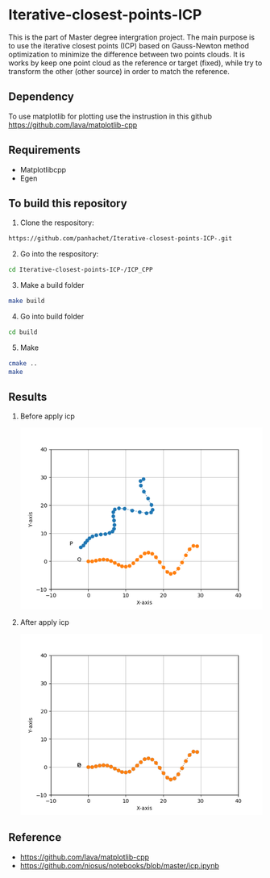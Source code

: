 # Iterative-closest-points-ICP

This is the part of Master degree intergration project. The main purpose is to use the iterative closest points (ICP) based on Gauss-Newton method optimization to minimize the difference between two points clouds. It is works by keep one point cloud as the reference or target (fixed), while try to transform the other (other source) in order to match the reference.

## Dependency
To use matplotlib for plotting use the instrustion in this github https://github.com/lava/matplotlib-cpp

## Requirements
- Matplotlibcpp
- Egen
## To build this repository 
1. Clone the respository:
```bash
https://github.com/panhachet/Iterative-closest-points-ICP-.git
```
2. Go into the respository:
```bash
cd Iterative-closest-points-ICP-/ICP_CPP
```
3. Make a build folder
```bash
make build
```
4. Go into build folder
```bash
cd build 
```
5. Make
```bash
cmake ..
make
```
## Results
1. Before apply icp
   
   ![Iterative-closest-points-ICP-](Result/before_icp.png)
2. After apply icp
   
   ![Iterative-closest-points-ICP-](Result/after_icp.png)

## Reference

- https://github.com/lava/matplotlib-cpp
- https://github.com/niosus/notebooks/blob/master/icp.ipynb
